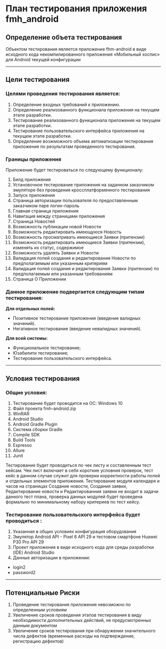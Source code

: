 # План тестирования приложения fmh_android

## Определение объета тестирования

Объектом тестирования является приложение fhm-android в виде исходного кода некомпилированного приложения «Мобильный хоспис» для Android текущей конфигурации

---

## Цели тестирования

### Целями проведения тестирования является:

1. Определение входных требований к приложению.
2. Определение реализованного функционала приложения на текущем этапе разработки.
3. Тестирование реализованного функционала приложения на текущем этапе разработки.
4. Тестирование пользовательского интерфейса приложения на текущем этапе разработки.
5. Определение возжможного объема автоматизации тестирования приложения по результатам проведенного тестирования.

### Границы приложения

Приложение будет тестироваться по следующему функционалу:

1. Билд приложения
2. Установочное тестирование приложения на заданном заказчиком эмуляторе без проведения кроссплатформенного тестирования
3. Запуск приложения
4. Страница авторизации пользователя по предоставленным заказчиком паре логин-пароль
5. Главная страница приложения
6. Навигация между страницами приложения
7. Страница Новостей
8. Возможность публикации новой Новости
9. Возможность редактировать имеющуюся Новость
10. Возможность просматривать имеющиеся Заявки (притензии)
11. Возможность редактировать имеющиеся Заявки (притензии), изменять их статус, содержимое
12. Возможность удалять Заявки и Новости
13. Валидация полей создания и редактирования Новости по предполагаемым или указанным критериям
14. Валидация полей создания и редактирования Заявки (притензии) по предполагаемым или указанным требованиям
15. Страница О Приложении

### Данное приложение подвергается следующим типам тестирования:

**Для отдельных полей:**

- Позитивное тестирование приложения (введение валидных значений).
- Негативное тестирование (введение невалидных значений).

**Для всей системы:**

- Функциональное тестирование;
- Юзабилити тестирование;
- Тестирование пользовательского интерфейса.

---

## Условия тестирования

### Общие условия:

1. Тестирование будет проводится на ОС: Windows 10
2. Файл проекта fmh-android.zip
3. WinRAR
4. Android Studio
5. Android Gradle Plugin
6. Система сборки Gradle
7. Compile SDK
8. Build Tools
9. Espresso
10. Allure
11. Junit

Тестирование будет проводиться по чек листу и составленным тест кейсам.
Чек лист включает в себя короткие условния проверок, тест кейс в данном случае служит для проверки корректности работы полей и отдельных элементов приложения.
Тестирование модуля календаря и часов на страницах Создание новости, Создания заявки, Редактирование новости и Редактированния заявки не входит в задачи данного тест плана, проверка данных модулей будет проведена формально по минимальному набору критериев по тест кейсу.

### Тестирование пользовательского интерфейса будет проводиться :

1. Указанная в общих условиях конфигурация оборудования
2. Эмулятор Android API - Pixel 6 API 29 и тестовом смартфоне Huawei P30 Pro API 29
3. Проект приложения в виде исходного кода для среды разработки (IDE) Android Studio
4. Данные авторизации в приложении:

- login2
- password2

---

## Потенциальные Риски

1. Проведение тестирования приложения невозможно по определенным условиям
2. Увеличение сроков проведения этапов тестирования в виду необходимости дополнительных действий, не предусмотренных данным документом
3. Увеличение сроков тестирования при обнаружении значительного числа дефектов (временные расходы на подтверждение, регистрацию дефектов)
